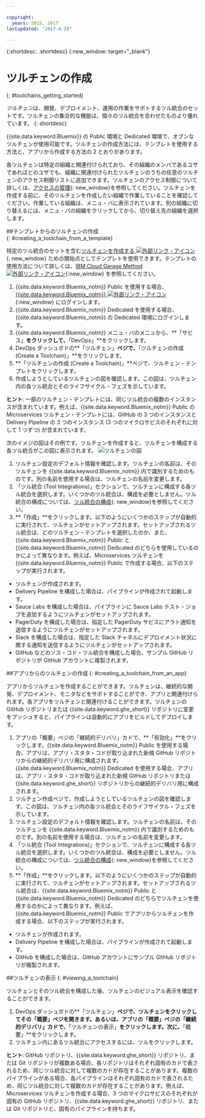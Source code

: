 ```yaml
---

copyright:
  years: 2015, 2017
lastupdated: "2017-4-28"

---
```


{:shortdesc: .shortdesc}
{:new_window: target="_blank"}

# ツルチェンの作成
{: #toolchains_getting_started}

*ツルチェン*は、開発、デプロイメント、運用の作業をサポトするツル統合のセットです。ツルチェンの集合的な機能は、個々のツル統合を合わせたものより優れています。
{: shortdesc}

{{site.data.keyword.Bluemix}} の Public 環境と Dedicated 環境で、オプンなツルチェンが使用可能です。ツルチェンの作成方法には、テンプレトを使用する方法と、アプリから作成する方法の 2 とおりがあります。

各ツルチェンは特定の組織と関連付けられており、その組織のメンバであるユザであればどのユザでも、組織に関連付けられたツルチェンのうちの任意のツルチェンのアクセス制御リストに追加できます。ツルチェンのアクセス制御について詳しくは、[アクセスの管理](/docs/services/ContinuousDelivery/toolchains_using.html#managing_access){: new_window}を参照してください。ツルチェンを作成する前に、そのツルチェンを作成したい組織で作業していることを確認してください。作業している組織は、メニュ・バに表示されています。別の組織に切り替えるには、メニュ・バの組織をクリックしてから、切り替え先の組織を選択します。


##テンプレトからのツルチェンの作成   
{: #creating_a_toolchain_from_a_template}

特定のツル統合のセットを含む[ツルチェンを作成する ![外部リンク・アイコン](../../icons/launch-glyph.svg "外部リンク・アイコン")](https://console.ng.bluemix.net/devops/create){: new_window} ための開始点としてテンプレトを使用できます。テンプレトの使用方法について詳しくは、[IBM Cloud Garage Method ![外部リンク・アイコン](../../icons/launch-glyph.svg "外部リンク・アイコン")](https://www.ibm.com/devops/method/category/tools){:new_window} を参照してください。

1. {{site.data.keyword.Bluemix_notm}} Public を使用する場合、[{{site.data.keyword.Bluemix_notm}} ![外部リンク・アイコン](../../icons/launch-glyph.svg "外部リンク・アイコン")](http://console.ng.bluemix.net){:new_window} にログインします。
1. {{site.data.keyword.Bluemix_notm}} Dedicated を使用する場合、{{site.data.keyword.Bluemix_notm}} の Dedicated 環境にログインします。
1. {{site.data.keyword.Bluemix_notm}} メニュ・バのメニュから、**「サビス」**をクリックして、**「DevOps」**をクリックします。
1. DevOps ダッシュボドの**「ツルチェン」**ペジで、**「ツルチェンの作成 (Create a Toolchain)」**をクリックします。
1. **「ツルチェンの作成 (Create a Toolchain)」**ペジで、ツルチェン・テンプレトをクリックします。
1. 作成しようとしているツルチェンの図を確認します。この図は、ツルチェン内の各ツル統合とそのライフサイクル・フェズを示しています。

 **ヒント**: 一部のツルチェン・テンプレトには、同じツル統合の複数のインスタンスが含まれています。例えば、{{site.data.keyword.Bluemix_notm}} Public の Microservices ツルチェン・テンプレトには、GitHub の 3 つのインスタンスと Delivery Pipeline の 3 つのインスタンス (3 つのマイクロサビスのそれぞれに対して 1 つずつ) が含まれています。

 次のイメジの図はその例です。ツルチェンを作成すると、ツルチェンを構成する各ツル統合がこの図に表示されます。
![ツルチェンの図](images/toolchain_diagram.png)

1. ツルチェン設定のデフォルト情報を確認します。ツルチェンの名前は、そのツルチェンを {{site.data.keyword.Bluemix_notm}} 内で識別するためのものです。別の名前を使用する場合は、ツルチェンの名前を変更します。  
1. 「ツル統合 (Tool Integrations)」セクションで、ツルチェンに構成する各ツル統合を選択します。いくつかのツル統合は、構成を必要としません。ツル統合の構成については、[ツル統合の構成](/docs/services/ContinuousDelivery/toolchains_integrations.html){: new_window}を参照してください。
1. **「作成」**をクリックします。以下のようにいくつかのステップが自動的に実行されて、ツルチェンがセットアップされます。セットアップされるツル統合は、どのツルチェン・テンプレトを選択したのか、また、{{site.data.keyword.Bluemix_notm}} Public と {{site.data.keyword.Bluemix_notm}} Dedicated のどちらを使用しているのかによって異なります。例えば、Microservices ツルチェンを {{site.data.keyword.Bluemix_notm}} Public で作成する場合、以下のステップが実行されます。

 * ツルチェンが作成されます。
 * Delivery Pipeline を構成した場合は、パイプラインが作成されて起動します。
 * Sauce Labs を構成した場合は、パイプラインに Sauce Labs テスト・ジョブを追加するようにツルチェンがセットアップされます。
 * PagerDuty を構成した場合は、指定した PagerDuty サビスにアラト通知を送信するようにツルチェンがセットアップされます。
 * Slack を構成した場合は、指定した Slack チャネルにデプロイメント状況に関する通知を送信するようにツルチェンがセットアップされます。
 * GitHub などのソス・コド・ツル統合を構成した場合、サンプル GitHub リポジトリが GitHub アカウントに複製されます。


##アプリからのツルチェンの作成
{: #creating_a_toolchain_from_an_app}

アプリからツルチェンを作成することができます。ツルチェンは、継続的な開発、デプロイメント、モニタなどをサポトすることができ、アプリと関連付けられます。各アプリをツルチェンと関連付けることができます。ツルチェンの GitHub リポジトリまたは {{site.data.keyword.ghe_short}} リポジトリに変更をプッシュすると、パイプラインは自動的にアプリをビルドしてデプロイします。  

1. アプリの「概要」ペジの「継続的デリバリ」カドで、**「有効化」**をクリックします。{{site.data.keyword.Bluemix_notm}} Public を使用する場合、アプリは、アプリ・スタタ・コドが取り込まれた新規 GitHub リポジトリからの継続的デリバリ用に構成されます。{{site.data.keyword.Bluemix_notm}} Dedicated を使用する場合、アプリは、アプリ・スタタ・コドが取り込まれた新規 GitHub リポジトリまたは {{site.data.keyword.ghe_short}} リポジトリからの継続的デリバリ用に構成されます。
1. ツルチェン作成ペジで、作成しようとしているツルチェンの図を確認します。この図は、ツルチェン内の各ツル統合とそのライフサイクル・フェズを示しています。
1. ツルチェン設定のデフォルト情報を確認します。ツルチェンの名前は、そのツルチェンを {{site.data.keyword.Bluemix_notm}} 内で識別するためのものです。別の名前を使用する場合は、ツルチェンの名前を変更します。
1. 「ツル統合 (Tool Integrations)」セクションで、ツルチェンに構成する各ツル統合を選択します。いくつかのツル統合は、構成を必要としません。ツル統合の構成については、[ツル統合の構成](/docs/services/ContinuousDelivery/toolchains_integrations.html){: new_window}を参照してください。
1. **「作成」**をクリックします。以下のようにいくつかのステップが自動的に実行されて、ツルチェンがセットアップされます。セットアップされるツル統合は、{{site.data.keyword.Bluemix_notm}} Public と {{site.data.keyword.Bluemix_notm}} Dedicated のどちらでツルチェンを使用するのかによって異なります。例えば、{{site.data.keyword.Bluemix_notm}} Public でアプリからツルチェンを作成する場合、以下のステップが実行されます。

 * ツルチェンが作成されます。
 * Delivery Pipeline を構成した場合は、パイプラインが作成されて起動します。
 * GitHub を構成した場合は、GitHub アカウントにサンプル GitHub リポジトリが複製されます。


##ツルチェンの表示
{: #viewing_a_toolchain}

ツルチェンとそのツル統合を構成した後、ツルチェンのビジュアル表示を確認することができます。

1. DevOps ダッシュボドの**「ツルチェン」**ペジで、ツルチェンをクリックしてその「概要」ペジを開きます。あるいは、アプリの「概要」ペジの「継続的デリバリ」カドで、**「ツルチェンの表示」**をクリックします。次に、**「概要」**をクリックします。
2. ツルチェン内にあるツル統合にアクセスするには、ツルをクリックします。

 **ヒント**: GitHub リポジトリ、{{site.data.keyword.ghe_short}} リポジトリ、または Git リポジトリが複数ある場合、各リポジトリはそれぞれ固有のカドで表されるため、同じツル統合に対して複数のカドが存在することがあります。複数のパイプラインがある場合、各パイプラインはそれぞれ固有のカドで表されるため、同じツル統合に対して複数のカドが存在することがあります。例えば、Microservices ツルチェンを作成する場合、3 つのマイクロサビスのそれぞれが固有の GitHub リポジトリ、{{site.data.keyword.ghe_short}} リポジトリ、または Git リポジトリと、固有のパイプラインを持ちます。
